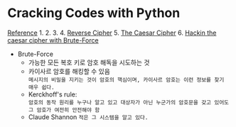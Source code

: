 # Cracking Codes with Python
[Reference](https://nostarch.com/crackingcodes)
1.
2.
3.
4. [Reverse Cipher]()
5. [The Caesar Cipher]()
6. [Hackin the caesar cipher with Brute-Force]()
* Brute-Force
    * 가능한 모든 복호 키로 암호 해독을 시도하는 것
    * 카이사르 암호를 해킹할 수 있음<br>```메시지의 비밀을 지키는 것이 암호의 핵심이며, 카이사르 암호는 이런 정보를 찾기 매우 쉽다.```
    * Kerckhoff's rule: <br>```암호의 동작 원리를 누구나 알고 있고 대상자가 아닌 누군가의 암호문을 갖고 있어도 그 암호가 여전히 안전해야 함```
    * Claude Shannon ```적은 그 시스템을 알고 있다.```